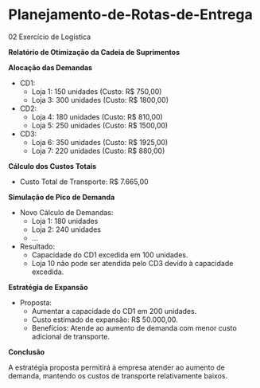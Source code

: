# Planejamento-de-Rotas-de-Entrega
02 Exercício de Logística

**Relatório de Otimização da Cadeia de Suprimentos**

**Alocação das Demandas**

- CD1:
  - Loja 1: 150 unidades (Custo: R$ 750,00)
  - Loja 3: 300 unidades (Custo: R$ 1800,00)
- CD2:
  - Loja 4: 180 unidades (Custo: R$ 810,00)
  - Loja 5: 250 unidades (Custo: R$ 1500,00)
- CD3:
  - Loja 6: 350 unidades (Custo: R$ 1925,00)
  - Loja 7: 220 unidades (Custo: R$ 880,00)

**Cálculo dos Custos Totais**

- Custo Total de Transporte: R$ 7.665,00

**Simulação de Pico de Demanda**

- Novo Cálculo de Demandas:
  - Loja 1: 180 unidades
  - Loja 2: 240 unidades
  - ...
- Resultado:
  - Capacidade do CD1 excedida em 100 unidades.
  - Loja 10 não pode ser atendida pelo CD3 devido à capacidade excedida.

**Estratégia de Expansão**

- Proposta:
  - Aumentar a capacidade do CD1 em 200 unidades.
  - Custo estimado de expansão: R$ 50.000,00.
  - Benefícios: Atende ao aumento de demanda com menor custo adicional de transporte.

**Conclusão**

A estratégia proposta permitirá à empresa atender ao aumento de demanda, mantendo os custos de transporte relativamente baixos.
